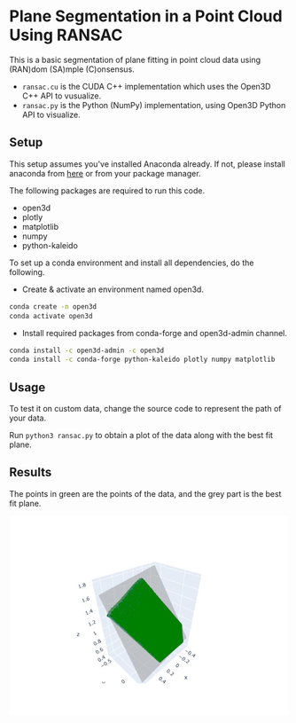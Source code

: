 # Plane Segmentation in a Point Cloud Using RANSAC

This is a basic segmentation of plane fitting in point cloud data using (RAN)dom (SA)mple (C)onsensus.

- `ransac.cu` is the CUDA C++ implementation which uses the Open3D C++ API to vusualize.
- `ransac.py` is the Python (NumPy) implementation, using Open3D Python API to visualize.

## Setup

This setup assumes you've installed Anaconda already. If not, please install anaconda from [here](https://www.anaconda.com/products/individual) or from your package manager.

The following packages are required to run this code.

- open3d
- plotly
- matplotlib
- numpy
- python-kaleido

To set up a conda environment and install all dependencies, do the following.

- Create & activate an environment named open3d.

```bash
conda create -n open3d 
conda activate open3d
```

- Install required packages from conda-forge and open3d-admin channel.

```bash
conda install -c open3d-admin -c open3d
conda install -c conda-forge python-kaleido plotly numpy matplotlib
```

## Usage

To test it on custom data, change the source code to represent the path of your data.

Run `python3 ransac.py` to obtain a plot of the data along with the best fit plane.

## Results

The points in green are the points of the data, and the grey part is the best fit plane.

<div align="center">
  <img src="plot.jpg" alt="3d plane inside point cloud data">
</div>
